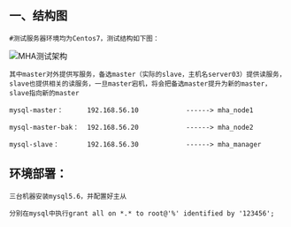 ## 一、结构图

    #测试服务器环境均为Centos7，测试结构如下图：

  ![MHA测试架构](https://github.com/Lancger/opslinux/blob/master/images/MHA测试架构.png)
  
    其中master对外提供写服务，备选master（实际的slave，主机名server03）提供读服务，slave也提供相关的读服务，一旦master宕机，将会把备选master提升为新的master，slave指向新的master
  
  
```
mysql-master：      192.168.56.10            ------> mha_node1 

mysql-master-bak：  192.168.56.20            ------> mha_node2

mysql-slave：       192.168.56.30            ------> mha_manager
```

## 环境部署：
```
三台机器安装mysql5.6，并配置好主从

分别在mysql中执行grant all on *.* to root@'%' identified by '123456';
````
